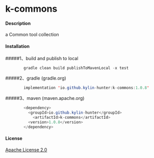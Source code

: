 # k-commons

#### Description

a Common tool collection


#### Installation
#####1、build and publish to local

```java
        gradle clean build publishToMavenLocal -x test
```
#####2、gradle (gradle.org)
```java
        implementation 'io.github.kylin-hunter:k-commons:1.0.8'
```
#####3、maven (maven.apache.org)
```java
        <dependency>
          <groupId>io.github.kylin-hunter</groupId>
            <artifactId>k-commons</artifactId>
          <version>1.0.8</version>
        </dependency>
```

#### License

[Apache License 2.0](https://www.apache.org/licenses/LICENSE-2.0)
